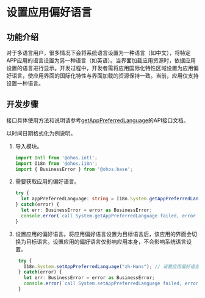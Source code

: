 # 设置应用偏好语言

## 功能介绍

对于多语言用户，很多情况下会将系统语言设置为一种语言（如中文），将特定APP应用的语言设置为另一种语言（如英语）。当界面加载应用资源时，依据应用设置的语言进行显示。开发过程中，开发者需将应用国际化特性区域设置为应用偏好语言，使应用界面的国际化特性与界面加载的资源保持一致。当前，应用仅支持设置一种语言。

## 开发步骤

接口具体使用方法和说明请参考[getAppPreferredLanguage](../reference/apis/js-apis-i18n.md#getapppreferredlanguage9)的API接口文档。

以时间日期格式化为例说明。

1. 导入模块。
   ```ts
   import Intl from '@ohos.intl';
   import I18n from '@ohos.i18n';
   import { BusinessError } from '@ohos.base';
   ```

2. 需要获取应用的偏好语言。
   ```ts
   try {  
     let appPreferredLanguage: string = I18n.System.getAppPreferredLanguage(); // 获取应用偏好语言
   } catch(error) {
     let err: BusinessError = error as BusinessError;
     console.error(`call System.getAppPreferredLanguage failed, error code: ${err.code}, message: ${err.message}.`);
   }
   ```
   
3. 设置应用的偏好语言。将应用偏好语言设置为目标语言后，该应用的界面会切换为目标语言。设置应用的偏好语言仅影响应用本身，不会影响系统语言设置。
   ```ts
    try {  
      I18n.System.setAppPreferredLanguage("zh-Hans"); // 设置应用偏好语言为zh-Hans
    } catch(error) {
      let err: BusinessError = error as BusinessError;
      console.error(`call System.setAppPreferredLanguage failed, error code: ${err.code}, message: ${err.message}.`);
    }
   ```